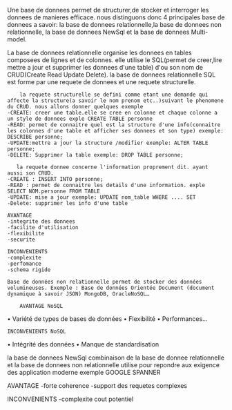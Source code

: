 Une base de donnees permet de structurer,de stocker et interroger les donnees de manieres efficace. nous distinguons donc 4 principales base de donnees a savoir: la base de donnees relationnelle,la base de donnees non relationnelle, la base de donnees NewSql et la base de donnees Multi-model.

  La base de donnees relationnelle organise les donnees en tables composees de lignes et de colonnes. elle utilise le SQL(permet de creer,lire mettre a jour et supprimer les donnees d'une table) d'ou son nom de CRUD(Create Read Update Delete). 
  la base de donnees relationnelle SQL est forme par une requete de donnees et une requete structurelle.

        la requete structurelle se defini comme etant une demande qui affecte la structure(a savoir le nom prenom etc..)suivant le phenomene du CRUD. nous allons donner quelques exemple
    -CREATE: creer une table.elle se cree en colonne et chaque colonne a un style de donnees exple CREATE TABLE personne
    -READ: permet de connaitre quel est la structure d'une info(connaitre les colonnes d'une table et afficher ses donnees et son type) exemple: DESCRIBE personne;
    -UPDATE:mettre a jour la structure /modifier exemple: ALTER TABLE personne;
    -DELETE: Supprimer la table exemple: DROP TABLE personne;

       la requete donnee concerne l'information proprement dit. ayant aussi son CRUD.
    -CREATE : INSERT INTO personne;
    -READ : permet de connaitre les details d'une information. exple SELECT NOM.personne FROM TABLE
    -UPDATE: mise a jour exemple: UPDATE nom_table WHERE .... SET
    -Delete: supprimer les info d'une table
    
    AVANTAGE
    -integrite des donnees
    -facilite d'utilisation
    -flexibilite
    -securite

    INCONVENIENTS
    -complexite 
    -perfomance
    -schema rigide

    Base de données non relationnelle permet de stocker des données volumineuses. Exemple : Base de données Orientée Document (document dynamique à savoir JSON) MongoDB, OracleNoSQL…

    	AVANTAGE NoSQL
•	Variété de types de bases de données
•	Flexibilité
•	Performances…

	INCONVENIENTS NoSQL
•	Intégrité des données
•	Manque de standardisation

  la base de donnees NewSql combinaison de la base de donnee relationnelle et la base de donnees non relationnelle utilise pour repondre aux exigence des application moderne exemple GOOGLE SPANNER

  AVANTAGE
  -forte coherence 
  -support des requetes complexes

  INCONVENIENTS
  -complexite
  cout potentiel